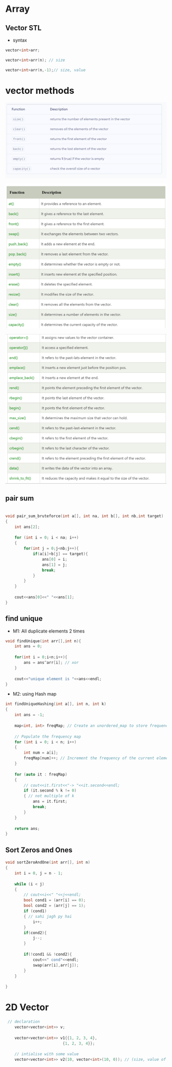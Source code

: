 # Array

## Vector STL

- syntax

```cpp
vector<int>arr;
```

```cpp
vector<int>arr(n); // size
```

```cpp
vector<int>arr(n,-1);// size, value
```

# vector methods
![methods vector](image.png)

![alt text](image-1.png)

![alt text](image-2.png)


## pair sum
```cpp

void pair_sum_bruteforce(int a[], int na, int b[], int nb,int target)
{   
    int ans[2];

    for (int i = 0; i < na; i++)
    {
        for(int j = 0;j<nb;j++){
            if(a[i]+b[j] == target){
                ans[0] = i;
                ans[1] = j;
                break;
            }
        }
    }

    cout<<ans[0]<<" "<<ans[1];
}
```
## find unique

- M1: All duplicate elements 2 times

```cpp
void findUnique(int arr[],int n){
    int ans = 0;

    for(int i = 0;i<n;i++){
        ans = ans^arr[i]; // xor
    }

    cout<<"unique element is "<<ans<<endl;
}

```
- M2: using Hash map

```cpp
int findUniqueHashing(int a[], int n, int k)
{
    int ans = -1;

    map<int, int> freqMap; // Create an unordered_map to store frequency

    // Populate the frequency map
    for (int i = 0; i < n; i++)
    {
        int num = a[i];
        freqMap[num]++; // Increment the frequency of the current element
    }

    for (auto it : freqMap)
    {
        // cout<<it.first<<"-> "<<it.second<<endl;
        if (it.second % k != 0)
        { // not multiple of k
            ans = it.first;
            break;
        }
    }

    return ans;
}
```
## Sort Zeros and Ones 
```cpp
void sortZeroAndOne(int arr[], int n)
{
    int i = 0, j = n - 1;

    while (i < j)
    {
        // cout<<i<<" "<<j<<endl;
        bool cond1 = (arr[i] == 0);
        bool cond2 = (arr[j] == 1);
        if (cond1)
        { // sahi jagh py hai
            i++;
        }
        if(cond2){
            j--;
        }
        
        if(!cond1 && !cond2){
            cout<<" cond"<<endl;
            swap(arr[i],arr[j]);
        }
    }
    
}

```

# 2D Vector

```cpp
 // declaration
    vector<vector<int>> v;

    vector<vector<int>> v1{{1, 2, 3, 4},
                         {1, 2, 3, 4}};

    // intialise with some value
    vector<vector<int>> v2(10, vector<int>(10, 0)); // (size, value of row)
```



```cpp

```



```cpp

```



```cpp

```



```cpp

```



```cpp

```



```cpp

```



```cpp

```



```cpp

```



```cpp

```



```cpp

```



```cpp

```



```cpp

```



```cpp

```



```cpp

```



```cpp

```



```cpp

```



```cpp

```



```cpp

```



```cpp

```



```cpp

```



```cpp

```



```cpp

```



```cpp

```



```cpp

```



```cpp

```



```cpp

```



```cpp

```





